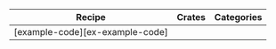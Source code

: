 | Recipe | Crates | Categories |
|--------|--------|------------|
| [example-code][ex-example-code] |  |  |
